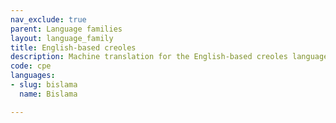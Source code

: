 ```yaml
---
nav_exclude: true
parent: Language families
layout: language_family
title: English-based creoles
description: Machine translation for the English-based creoles language family
code: cpe
languages:
- slug: bislama
  name: Bislama

---
```



